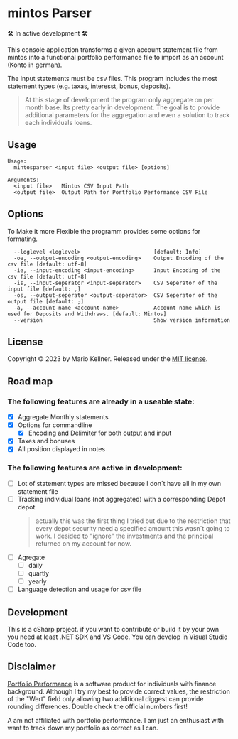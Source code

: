  # mintos Parser
🛠 In active development 🛠


This console application transforms a given account statement file from mintos into a functional portfolio performance file to import as an account (Konto in german).

The input statements must be csv files. This program includes the most statement types (e.g. taxas, interesst, bonus, deposits).

>At this stage of development the program only aggregate on per month base. Its pretty early in development. The goal is to provide additional parameters for the aggregation and even a solution to track each individuals loans.

 ## Usage
 
```cli
Usage:
  mintosparser <input file> <output file> [options]

Arguments:
  <input file>   Mintos CSV Input Path
  <output file>  Output Path for Portfolio Performance CSV File
```

## Options
To Make it more Flexible the programm provides some options for formating.
```cli
  --loglevel <loglevel>                       [default: Info]
  -oe, --output-encoding <output-encoding>    Output Encoding of the csv file [default: utf-8]
  -ie, --input-encoding <input-encoding>      Input Encoding of the csv file [default: utf-8]
  -is, --input-seperator <input-seperator>    CSV Seperator of the input file [default: ,]
  -os, --output-seperator <output-seperator>  CSV Seperator of the output file [default: ;]
  -a, --account-name <account-name>           Account name which is used for Deposits and Withdraws. [default: Mintos]
  --version                                   Show version information
```

## License
Copyright &copy; 2023 by Mario Kellner. Released under the [MIT license](https://github.com/Blackspo0n/mintos-parser/blob/main/LICENSE).

## Road map
### The following features are already in a useable state:

* [X] Aggregate Monthly statements
* [X] Options for commandline
  * [X] Encoding and Delimiter for both output and input
* [X] Taxes and bonuses
* [X] All position displayed in notes   

### The following features are active in development:

* [ ] Lot of statement types are missed because I don´t have all in my own statement file
* [ ] Tracking individual loans (not aggregated) with a corresponding Depot depot
    > actually this was the first thing I tried but due to the restriction that every depot security need a specified amount this wasn´t going to work. I desided to "ignore" the investments and the principal returned on my account for now.
* [ ] Agregate
  * [ ] daily
  * [ ] quartly
  * [ ] yearly
* [ ] Language detection and usage for csv file

## Development
This is a cSharp project. if you want to contribute or build it by your own you need at least .NET SDK and VS Code.
You can develop in Visual Studio Code too.

## Disclaimer
[Portfolio Performance](https://www.portfolio-performance.info) is a software product for individuals with finance background. Although I try my best to provide correct values, the restriction of the "Wert" field only allowing two additional diggest can provide rounding differences. Double check the official numbers first!

A am not affiliated with portfolio performance. I am just an enthusiast with want to track down my portfolio as correct as I can.

